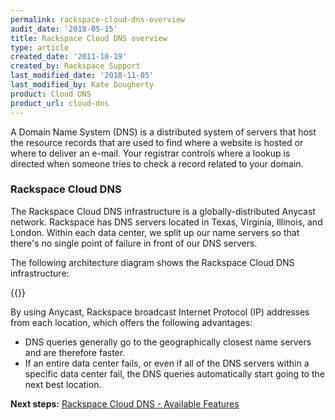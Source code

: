 ```yaml
---
permalink: rackspace-cloud-dns-overview
audit_date: '2018-05-15'
title: Rackspace Cloud DNS overview
type: article
created_date: '2011-10-19'
created_by: Rackspace Support
last_modified_date: '2018-11-05'
last_modified_by: Kate Dougherty
product: Cloud DNS
product_url: cloud-dns
---
```


A Domain Name System (DNS) is a distributed system of servers that host the
resource records that are used to find where a website is hosted or where to
deliver an e-mail. Your registrar controls where a lookup is directed when
someone tries to check a record related to your domain.

### Rackspace Cloud DNS

The Rackspace Cloud DNS infrastructure is a globally-distributed Anycast
network. Rackspace has DNS servers located in Texas, Virginia, Illinois, and
London. Within each data center, we split up our name servers so that there's
no single point of failure in front of our DNS servers.

The following architecture diagram shows the Rackspace Cloud DNS
infrastructure:

{{<image src="dnsoverview.png" alt="" title="">}}

By using Anycast, Rackspace broadcast Internet Protocol (IP) addresses from
each location, which offers the following advantages:

-  DNS queries generally go to the geographically closest name servers and are
   therefore faster.
-  If an entire data center fails, or even if all of the DNS
   servers within a specific data center fail, the DNS queries
   automatically start going to the next best location.

**Next steps:** [Rackspace Cloud DNS - Available
Features](/support/how-to/rackspace-cloud-dns-available-features)
